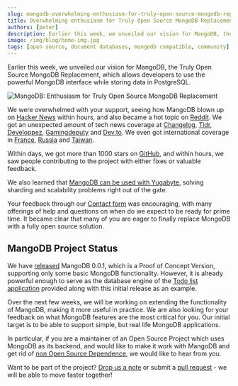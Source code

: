 ```yaml
---
slug: mangodb-overwhelming-enthusiasm-for-truly-open-source-mongodb-replacement
title: Overwhelming enthusiasm for Truly Open Source MongoDB Replacement
authors: [peter]
description: Earlier this week, we unveiled our vision for MangoDB, the Truly Open Source MongoDB Replacement, which allows developers to use the powerful MongoDB interface while storing data in PostgreSQL.
image: /img/blog/home-img.jpg
tags: [open source, document databases, mongodb compatible, community]
---
```


Earlier this week, we unveiled our vision for MangoDB, the Truly Open Source MongoDB Replacement, which allows developers to use the powerful MongoDB interface while storing data in PostgreSQL.

![MangoDB: Enthusiasm for Truly Open Source MongoDB Replacement](/img/blog/home-img.jpg)

<!--truncate-->

We were overwhelmed with your support, seeing how MangoDB blown up on [Hacker News](https://news.ycombinator.com/item?id=29071623) within hours, and also became a hot topic on [Reddit](https://www.reddit.com/r/programming/comments/qlyalj/mangodb_a_truly_open_source_mongodb_alternative/).
We got an unexpected amount of tech news coverage at [Changelog](https://changelog.com/news/mangodb-a-truly-open-source-mongodb-alternative-d3o0), [Tldr](https://tldr.tech/newsletter/2021-11-02), [Developpez](http://www.developpez.net/forums/d2120659/bases-donnees/nosql/mangodb-veritable-alternative-open-source-mongodb/), [Gamingdeputy](https://www.gamingdeputy.com/mangodb-project-develops-mongodb-protocol-implementation-on-top-of-postgresql/) and [Dev.to](https://dev.to/manishfoodtechs/mongodb-best-alternative-is-mangodb-try-it-57le).
We even got international coverage in [France](https://www.developpez.net/forums/d2120659/bases-donnees/nosql/mangodb-veritable-alternative-open-source-mongodb/), [Russia](https://www.opennet.ru/opennews/art.shtml?num=56086) and [Taiwan](https://blog.gslin.org/archives/2021/11/04/10404/mangodb%ef%bc%9a%e6%8b%bf-postgresql-%e7%95%b6%e4%bd%9c%e5%be%8c%e7%ab%af%e7%9a%84-mongodb-%e7%9b%b8%e5%ae%b9%e5%b1%a4/).

Within days, we got more than 1000 stars on [GitHub](https://github.com/MangoDB-io/MangoDB), and within hours, we saw people contributing to the project with either fixes or valuable feedback.

We also learned that [MangoDB can be used with Yugabyte](https://dev.to/yugabyte/open-sourcemongodb-api-to-yugabytedb-with-mangodb-proxy-22ka), solving sharding and scalability problems right out of the gate.

Your feedback through our [Contact form](https://www.ferretdb.io/contact/) was encouraging, with many offerings of help and questions on when do we expect to be ready for prime time.
It became clear that many of you are eager to finally replace MongoDB with a fully open source solution.

## MangoDB Project Status

We have [released](https://github.com/MangoDB-io/MangoDB/releases/tag/v0.0.1) MangoDB 0.0.1, which is a Proof of Concept Version, supporting only some basic MongoDB functionality.
However, it is already powerful enough to serve as the database engine of the [Todo list application](https://github.com/MangoDB-io/example) provided along with this initial release as an example.

Over the next few weeks, we will be working on extending the functionality of MangoDB, making it more useful in practice.
We are also looking for your feedback on what MongoDB features are the most critical for you.
Our initial target is to be able to support simple, but real life MongoDB applications.

In particular, if you are a maintainer of an Open Source Project which uses MongoDB as its backend, and would like to make it work with MangoDB and get rid of [non Open Source Dependence](https://opensource.org/node/1099), we would like to hear from you.

Want to be part of the project?
[Drop us a note](https://www.ferretdb.io/contact/) or submit a [pull request](https://github.com/MangoDB-io/MangoDB) - we will be able to move faster together!
